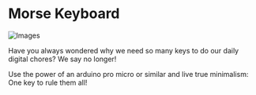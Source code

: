 # Morse Keyboard
![Images](https://i.imgur.com/104f6MS.jpg)

Have you always wondered why we need so many keys to do our daily digital chores? We say no longer!

Use the power of an arduino pro micro or similar and live true minimalism: One key to rule them all!

